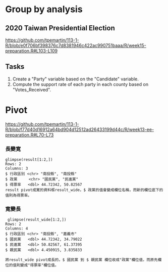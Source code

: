# Group by analysis

## 2020 Taiwan Presidential Election

<https://github.com/tpemartin/113-1-R/blob/e0f706bf398376c7d8381946c422ac990751baaa/R/week15-preparation.R#L103-L109>

## Tasks

  1. Create a "Party" variable based on the "Candidate" variable. 
  2. Compute the support rate of each party in each county based on "Votes_Received".  


# Pivot

<https://github.com/tpemartin/113-1-R/blob/f77d40d16912a64bd904d12512ad26433199d44c/R/week13-ee-preparation.R#L70-L73>

### 長變寛

```
glimpse(result[1:2,])
Rows: 2
Columns: 3
$ 行政區別 <chr> "南投縣", "南投縣"
$ 政黨     <chr> "國民黨", "民進黨"
$ 得票率   <dbl> 44.72342, 50.82567
result pivot成寛的資料框result_wide，$ 政黨的值會變成欄位名稱，而新的欄位底下的值則為得票率。
```

### 寛變長

```
 glimpse(result_wide[1:2,])
Rows: 2
Columns: 4
$ 行政區別 <chr> "南投縣", "嘉義市"
$ 國民黨   <dbl> 44.72342, 34.79022
$ 民進黨   <dbl> 50.82567, 61.37395
$ 親民黨   <dbl> 4.450915, 3.835833

將result_wide pivot成長的，$ 國民黨 到 $ 親民黨 欄位收成"政黨"欄位值，而原先欄位的值則變成"得票率"欄位值。
```